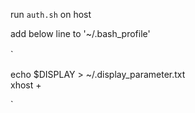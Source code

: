 run `auth.sh` on host 


add below line to '~/.bash_profile' 

`　　

echo $DISPLAY > ~/.display_parameter.txt  
xhost +

`
